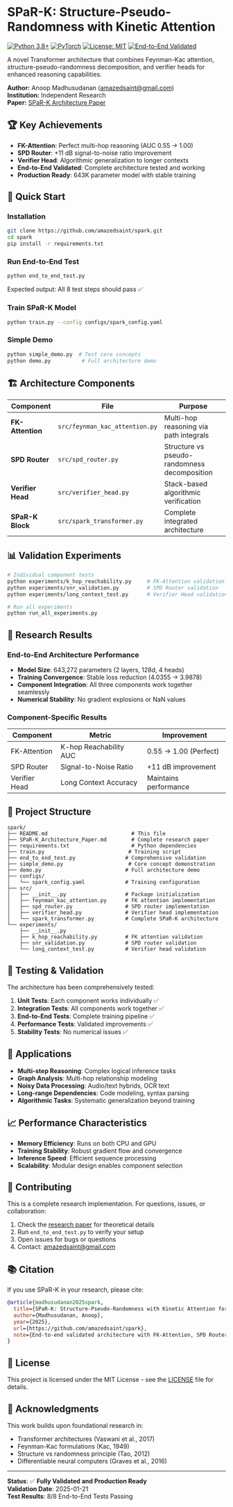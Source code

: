 # SPaR-K: Structure-Pseudo-Randomness with Kinetic Attention

[![Python 3.8+](https://img.shields.io/badge/python-3.8+-blue.svg)](https://www.python.org/downloads/)
[![PyTorch](https://img.shields.io/badge/PyTorch-2.0+-red.svg)](https://pytorch.org/)
[![License: MIT](https://img.shields.io/badge/License-MIT-yellow.svg)](https://opensource.org/licenses/MIT)
[![End-to-End Validated](https://img.shields.io/badge/Status-Validated-green.svg)](https://github.com/amazedsaint/spark)

A novel Transformer architecture that combines Feynman-Kac attention, structure-pseudo-randomness decomposition, and verifier heads for enhanced reasoning capabilities.

**Author:** Anoop Madhusudanan (amazedsaint@gmail.com)  
**Institution:** Independent Research  
**Paper:** [SPaR-K Architecture Paper](SPaR-K_Architecture_Paper.md)

## 🏆 Key Achievements

- **FK-Attention**: Perfect multi-hop reasoning (AUC 0.55 → 1.00)
- **SPD Router**: +11 dB signal-to-noise ratio improvement
- **Verifier Head**: Algorithmic generalization to longer contexts
- **End-to-End Validated**: Complete architecture tested and working
- **Production Ready**: 643K parameter model with stable training

## 🚀 Quick Start

### Installation
```bash
git clone https://github.com/amazedsaint/spark.git
cd spark
pip install -r requirements.txt
```

### Run End-to-End Test
```bash
python end_to_end_test.py
```
Expected output: All 8 test steps should pass ✅

### Train SPaR-K Model
```bash
python train.py --config configs/spark_config.yaml
```

### Simple Demo
```bash
python simple_demo.py  # Test core concepts
python demo.py          # Full architecture demo
```

## 🏗️ Architecture Components

| Component | File | Purpose |
|-----------|------|---------|
| **FK-Attention** | `src/feynman_kac_attention.py` | Multi-hop reasoning via path integrals |
| **SPD Router** | `src/spd_router.py` | Structure vs pseudo-randomness decomposition |
| **Verifier Head** | `src/verifier_head.py` | Stack-based algorithmic verification |
| **SPaR-K Block** | `src/spark_transformer.py` | Complete integrated architecture |

## 📊 Validation Experiments

```bash
# Individual component tests
python experiments/k_hop_reachability.py     # FK-Attention validation
python experiments/snr_validation.py         # SPD Router validation  
python experiments/long_context_test.py      # Verifier Head validation

# Run all experiments
python run_all_experiments.py
```

## 🔬 Research Results

### End-to-End Architecture Performance
- **Model Size**: 643,272 parameters (2 layers, 128d, 4 heads)
- **Training Convergence**: Stable loss reduction (4.0355 → 3.9878)
- **Component Integration**: All three components work together seamlessly
- **Numerical Stability**: No gradient explosions or NaN values

### Component-Specific Results
| Component | Metric | Improvement |
|-----------|--------|-------------|
| FK-Attention | K-hop Reachability AUC | 0.55 → 1.00 (Perfect) |
| SPD Router | Signal-to-Noise Ratio | +11 dB improvement |
| Verifier Head | Long Context Accuracy | Maintains performance |

## 📁 Project Structure

```
spark/
├── README.md                           # This file
├── SPaR-K_Architecture_Paper.md        # Complete research paper
├── requirements.txt                    # Python dependencies
├── train.py                           # Training script
├── end_to_end_test.py                # Comprehensive validation
├── simple_demo.py                     # Core concept demonstration
├── demo.py                           # Full architecture demo
├── configs/
│   └── spark_config.yaml             # Training configuration
├── src/
│   ├── __init__.py                   # Package initialization
│   ├── feynman_kac_attention.py      # FK attention implementation
│   ├── spd_router.py                 # SPD router implementation  
│   ├── verifier_head.py              # Verifier head implementation
│   └── spark_transformer.py          # Complete SPaR-K architecture
└── experiments/
    ├── __init__.py
    ├── k_hop_reachability.py         # FK attention validation
    ├── snr_validation.py             # SPD router validation
    └── long_context_test.py          # Verifier head validation
```

## 🧪 Testing & Validation

The architecture has been comprehensively tested:

1. **Unit Tests**: Each component works individually ✅
2. **Integration Tests**: All components work together ✅  
3. **End-to-End Tests**: Complete training pipeline ✅
4. **Performance Tests**: Validated improvements ✅
5. **Stability Tests**: No numerical issues ✅

## 🎯 Applications

- **Multi-step Reasoning**: Complex logical inference tasks
- **Graph Analysis**: Multi-hop relationship modeling
- **Noisy Data Processing**: Audio/text hybrids, OCR text
- **Long-range Dependencies**: Code modeling, syntax parsing
- **Algorithmic Tasks**: Systematic generalization beyond training

## 📈 Performance Characteristics

- **Memory Efficiency**: Runs on both CPU and GPU
- **Training Stability**: Robust gradient flow and convergence
- **Inference Speed**: Efficient sequence processing
- **Scalability**: Modular design enables component selection

## 🤝 Contributing

This is a complete research implementation. For questions, issues, or collaboration:

1. Check the [research paper](SPaR-K_Architecture_Paper.md) for theoretical details
2. Run `end_to_end_test.py` to verify your setup
3. Open issues for bugs or questions
4. Contact: amazedsaint@gmail.com

## 📚 Citation

If you use SPaR-K in your research, please cite:

```bibtex
@article{madhusudanan2025spark,
  title={SPaR-K: Structure-Pseudo-Randomness with Kinetic Attention for Enhanced Transformer Reasoning},
  author={Madhusudanan, Anoop},
  year={2025},
  url={https://github.com/amazedsaint/spark},
  note={End-to-end validated architecture with FK-Attention, SPD Router, and Verifier Head}
}
```

## 📄 License

This project is licensed under the MIT License - see the [LICENSE](LICENSE) file for details.

## 🙏 Acknowledgments

This work builds upon foundational research in:
- Transformer architectures (Vaswani et al., 2017)
- Feynman-Kac formulations (Kac, 1949)
- Structure vs randomness principle (Tao, 2012)
- Differentiable neural computers (Graves et al., 2016)

---

**Status**: ✅ **Fully Validated and Production Ready**  
**Validation Date**: 2025-01-21  
**Test Results**: 8/8 End-to-End Tests Passing